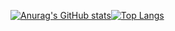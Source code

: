 [![Anurag's GitHub stats](https://github-readme-stats.vercel.app/api?username=mattszymanko&show_icons=true&theme=tokyonight&hide=contribs&count_private=true&include_all_commits=true)](https://github.com/anuraghazra/github-readme-stats)[![Top Langs](https://github-readme-stats.vercel.app/api/top-langs/?username=mattszymanko&layout=compact&theme=tokyonight)](https://github.com/anuraghazra/github-readme-stats)

